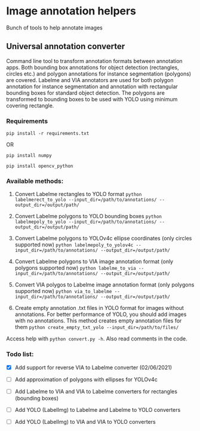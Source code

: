 # Image annotation helpers
Bunch of tools to help annotate images

## Universal annotation converter
Command line tool to transform annotation formats between annotation apps. Both bounding box annotations for object detection (rectangles, circles etc.) and polygon annotations for instance segmentation (polygons) are covered. Labelme and VIA annotators are used for both polygon annotation for instance segmentation and annotation with rectangular bounding boxes for standard object detection. The polygons are transformed to bounding boxes to be used with YOLO using minimum covering rectangle. 

### Requirements
```pip install -r requirements.txt```

OR

```pip install numpy```

```pip install opencv_python```

### Available methods:

1) Convert Labelme rectangles to YOLO format
```python labelmerect_to_yolo --input_dir=/path/to/annotations/ --output_dir=/output/path/```

2) Convert Labelme polygons to YOLO bounding boxes 
```python labelmepoly_to_yolo --input_dir=/path/to/annotations/ --output_dir=/output/path/```

3) Convert Labelme polygons to YOLOv4c ellipse coordinates (only circles supported now)
```python labelmepoly_to_yolov4c --input_dir=/path/to/annotations/ --output_dir=/output/path/```

4) Convert Labelme polygons to VIA image annotation format (only polygons supported now)
```python labelme_to_via --input_dir=/path/to/annotations/ --output_dir=/output/path/```

5) Convert VIA polygos to Labelme image annotation format (only polygons supported now)
```python via_to_labelme --input_dir=/path/to/annotations/ --output_dir=/output/path/```

6) Create empty annotation .txt files in YOLO format for images without annotations. For better performance of YOLO, you should add images with no annotations. This method creates empty annotation files for them
```python create_empty_txt_yolo --input_dir=/path/to/files/```

Access help with ```python convert.py -h```. Also read comments in the code. 

### Todo list: 

- [x] Add support for reverse VIA to Labelme converter (02/06/2021)

- [ ] Add approximation of polygons with ellipses for YOLOv4c

- [ ] Add Labelme to VIA and VIA to Labelme converters for rectangles (bounding boxes)

- [ ] Add YOLO (LabelImg) to Labelme and Labelme to YOLO converters

- [ ] Add YOLO (LabelImg) to VIA and VIA to YOLO converters



